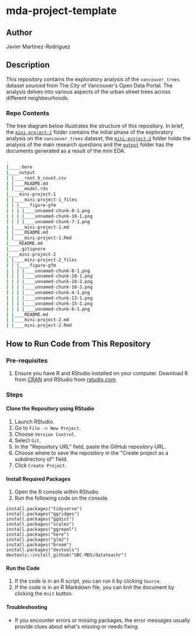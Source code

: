 # mda-project-template

## Author

Javier Martinez-Rodriguez

## Description

This repository contains the exploratory analysis of the `vancouver_trees` dataset sourced from The City of Vancouver's Open Data Portal. The analysis delves into various aspects of the urban street trees across different neighbourhoods.

### Repo Contents

The tree diagram below illustrates the structure of this repository. In brief, the [`mini-project-1`](./mini-project-1/) folder contains the initial phase of the exploratory analysis on the `vancouver_trees` dataset, the [`mini-project-2`](./mini-project-2/) folder holds the analysis of the main research questions and the [`output`](./output/) folder has the documents generated as a result of the mini EDA.

``` bash
.
|____.here
|____output
| |____root_b_count.csv
| |____README.md
| |____model.rds
|____mini-project-1
| |____mini-project-1_files
| | |____figure-gfm
| | | |____unnamed-chunk-8-1.png
| | | |____unnamed-chunk-10-1.png
| | | |____unnamed-chunk-7-1.png
| |____mini-project-1.md
| |____README.md
| |____mini-project-1.Rmd
|____README.md
|____.gitignore
|____mini-project-2
| |____mini-project-2_files
| | |____figure-gfm
| | | |____unnamed-chunk-8-1.png
| | | |____unnamed-chunk-10-1.png
| | | |____unnamed-chunk-10-2.png
| | | |____unnamed-chunk-10-3.png
| | | |____unnamed-chunk-4-1.png
| | | |____unnamed-chunk-13-1.png
| | | |____unnamed-chunk-15-1.png
| | | |____unnamed-chunk-6-1.png
| |____README.md
| |____mini-project-2.md
| |____mini-project-2.Rmd
```

## How to Run Code from This Repository

### Pre-requisites

1.  Ensure you have R and RStudio installed on your computer. Download R from [CRAN](https://cran.r-project.org/) and RStudio from [rstudio.com](https://www.rstudio.com/).

### Steps

#### Clone the Repository using RStudio

1.  Launch RStudio.
2.  Go to `File -> New Project`.
3.  Choose `Version Control`.
4.  Select `Git`.
5.  In the "Repository URL" field, paste the GitHub repository URL.
6.  Choose where to save the repository in the "Create project as a subdirectory of" field.
7.  Click `Create Project`.

#### Install Required Packages

1.  Open the R console within RStudio.
2.  Run the following code on the console.

```         
install.packages("tidyverse")
install.packages("ggridges")
install.packages("ggdist")
install.packages("scales")
install.packages("ggrepel")
install.packages("here")
install.packages("glm2")
install.packages("broom")
install.packages("devtools")
devtools::install_github("UBC-MDS/datateachr")
```

#### Run the Code

1.  If the code is in an R script, you can run it by clicking `Source`.
2.  If the code is in an R Markdown file, you can knit the document by clicking the `Knit` button.

#### Troubleshooting

-   If you encounter errors or missing packages, the error messages usually provide clues about what's missing or needs fixing.
